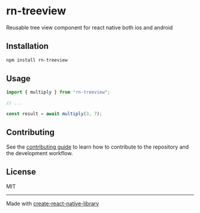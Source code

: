 # rn-treeview
Reusable tree view component for react native both ios and android
## Installation

```sh
npm install rn-treeview
```

## Usage

```js
import { multiply } from "rn-treeview";

// ...

const result = await multiply(3, 7);
```

## Contributing

See the [contributing guide](CONTRIBUTING.md) to learn how to contribute to the repository and the development workflow.

## License

MIT

---

Made with [create-react-native-library](https://github.com/callstack/react-native-builder-bob)
